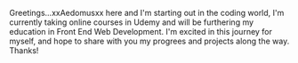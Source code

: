 Greetings...xxAedomusxx here and I'm starting out in the coding world, I'm currently taking online courses in Udemy and will be furthering my education in Front End Web Development. I'm excited in this journey for myself, and hope to share with you my progrees and projects along the way. Thanks!
